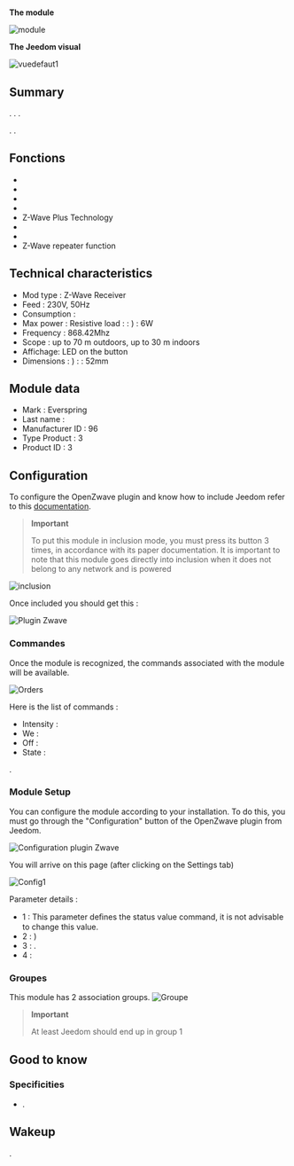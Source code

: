 # 

 **The module**

![module](images/everspring.AD147-6/module.jpg)

 **The Jeedom visual**

![vuedefaut1](images/everspring.AD147-6/vuedefaut1.jpg)

## Summary

. . .

. .

## Fonctions

-   
-   
-   
-   
-   Z-Wave Plus Technology
-   
-   
-   Z-Wave repeater function

## Technical characteristics

-   Mod type : Z-Wave Receiver
-   Feed : 230V, 50Hz
-   Consumption : 
-   Max power : Resistive load :  : ) : 6W
-   Frequency : 868.42Mhz
-   Scope : up to 70 m outdoors, up to 30 m indoors
-   Affichage: LED on the button
-   Dimensions : ) :  : 52mm

## Module data

-   Mark : Everspring
-   Last name : 
-   Manufacturer ID : 96
-   Type Product : 3
-   Product ID : 3

## Configuration

To configure the OpenZwave plugin and know how to include Jeedom refer to this [documentation](https://doc.jeedom.com/en_US/plugins/automation%20protocol/openzwave/).

> **Important**
>
> To put this module in inclusion mode, you must press its button 3 times, in accordance with its paper documentation. It is important to note that this module goes directly into inclusion when it does not belong to any network and is powered

![inclusion](images/everspring.AD147-6/inclusion.jpg)

Once included you should get this :

![Plugin Zwave](images/everspring.AD147-6/information.jpg)

### Commandes

Once the module is recognized, the commands associated with the module will be available.

![Orders](images/everspring.AD147-6/commandes.jpg)

Here is the list of commands :

-   Intensity : 
-   We : 
-   Off : 
-   State : 

.

### Module Setup

You can configure the module according to your installation. To do this, you must go through the "Configuration" button of the OpenZwave plugin from Jeedom.

![Configuration plugin Zwave](images/plugin/bouton_configuration.jpg)

You will arrive on this page (after clicking on the Settings tab)

![Config1](images/everspring.AD147-6/config1.jpg)

Parameter details :

-   1 : This parameter deﬁnes the status value command, it is not advisable to change this value.
-   2 : )
-   3 : .
-   4 : 

### Groupes

This module has 2 association groups.
![Groupe](images/everspring.AD147-6/groupe.jpg)

> **Important**
>
> At least Jeedom should end up in group 1

## Good to know

### Specificities

-   .

## Wakeup

.
